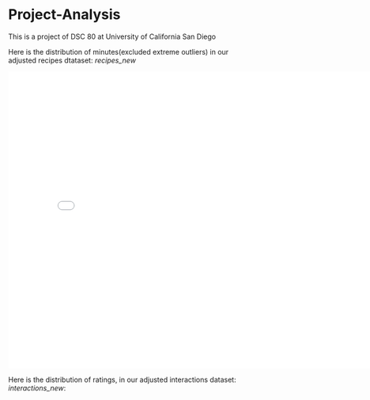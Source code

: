 # Project-Analysis
This is a project of DSC 80 at University of California San Diego


Here is the distribution of minutes(excluded extreme outliers) in our adjusted recipes dtataset: *recipes_new*

<iframe src="assets/minutes_distribution.html" width=800 height=600 frameBorder=0></iframe>


Here is the distribution of ratings, in our adjusted interactions dataset: *interactions_new*:

